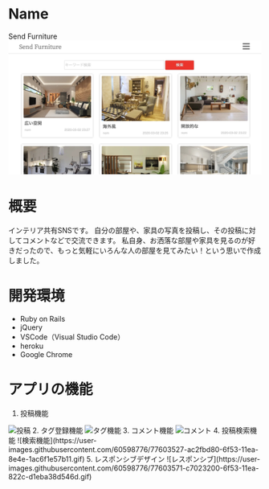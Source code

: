 Name
====
Send Furniture
![トップページ](public/readme_img/3cf1d299511ad55dd76bcef22c8da1cd.jpg)

# 概要
インテリア共有SNSです。
自分の部屋や、家具の写真を投稿し、その投稿に対してコメントなどで交流できます。
私自身、お洒落な部屋や家具を見るのが好きだったので、もっと気軽にいろんな人の部屋を見てみたい！という思いで作成しました。

# 開発環境
- Ruby on Rails
- jQuery
- VSCode（Visual Studio Code）
- heroku
- Google Chrome

# アプリの機能
1. 投稿機能
<img width="４００" alt="投稿" src="https://user-images.githubusercontent.com/60598776/77602633-480bfa00-6f51-11ea-9758-21454d6c34f5.gif">
2. タグ登録機能
<img width="349" alt="タグ機能" src="https://user-images.githubusercontent.com/60598776/77603647-f2851c80-6f53-11ea-84e8-82eed089bc9f.png">
3. コメント機能
<img width="４００" alt="コメント" src="https://user-images.githubusercontent.com/60598776/77603477-8b676800-6f53-11ea-8384-933c7a539063.gif">
4. 投稿検索機能
![検索機能](https://user-images.githubusercontent.com/60598776/77603527-ac2fbd80-6f53-11ea-8e4e-1ac6f1e57b11.gif)
5. レスポンシブデザイン
![レスポンシブ](https://user-images.githubusercontent.com/60598776/77603571-c7023200-6f53-11ea-822c-d1eba38d546d.gif)
